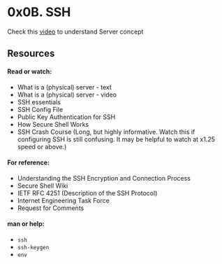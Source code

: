 # 0x0B. SSH

Check this [video](https://www.youtube.com/watch?v=B1ANfsDyjeA) to understand Server concept

## Resources
#### Read or watch:

* What is a (physical) server - text
* What is a (physical) server - video
* SSH essentials
* SSH Config File
* Public Key Authentication for SSH
* How Secure Shell Works
* SSH Crash Course (Long, but highly informative. Watch this if configuring SSH is still confusing. It may be helpful to watch at x1.25 speed or above.)

#### For reference:

* Understanding the SSH Encryption and Connection Process
* Secure Shell Wiki
* IETF RFC 4251 (Description of the SSH Protocol)
* Internet Engineering Task Force
* Request for Comments

#### man or help:

* ``ssh``
* ``ssh-keygen``
* ``env``